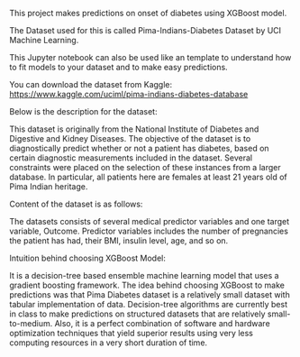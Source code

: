 This project makes predictions on onset of diabetes using XGBoost model.

The Dataset used for this is called Pima-Indians-Diabetes Dataset by UCI Machine Learning.

This Jupyter notebook can also be used like an template to understand how to fit models to your dataset and to make easy predictions.

You can download the dataset from Kaggle: https://www.kaggle.com/uciml/pima-indians-diabetes-database

Below is the description for the dataset:

This dataset is originally from the National Institute of Diabetes and Digestive and Kidney Diseases. The objective of the dataset is to diagnostically predict whether or not a patient has diabetes, based on certain diagnostic measurements included in the dataset. Several constraints were placed on the selection of these instances from a larger database. In particular, all patients here are females at least 21 years old of Pima Indian heritage.

Content of the dataset is as follows:

The datasets consists of several medical predictor variables and one target variable, Outcome. Predictor variables includes the number of pregnancies the patient has had, their BMI, insulin level, age, and so on.

Intuition behind choosing XGBoost Model:

It is a decision-tree based ensemble machine learning model that uses a gradient boosting framework. The idea behind choosing XGBoost to make predictions was that Pima Diabetes dataset is a relatively small dataset with tabular implementation of data. Decision-tree algorithms are currently best in class to make predictions on structured datasets that are relatively small-to-medium. Also, it is a perfect combination of software and hardware optimization techniques that yield superior results using very less computing resources in a very short duration of time.
